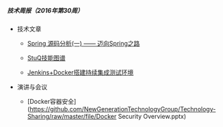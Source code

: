 ##### 技术周报（2016年第30周）

* 技术文章

    * [Spring 源码分析(一) —— 迈向Spring之路](http://my.oschina.net/kaywu123/blog/610825)

    * [StuQ技能图谱](https://github.com/TeamStuQ/skill-map)

    * [Jenkins+Docker搭建持续集成测试环境](http://dockone.io/article/1464)

* 演讲与会议

    * [Docker容器安全](https://github.com/NewGenerationTechnologyGroup/Technology-Sharing/raw/master/file/Docker Security Overview.pptx)